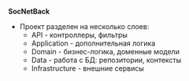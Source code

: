 **SocNetBack**
- Проект разделен на несколько слоев:
  - API - контроллеры, фильтры
  - Application - дополнительная логика
  - Domain - бизнес-логика, доменные модели
  - Data - работа с БД: репозитории, контексты
  - Infrastructure - внешние сервисы
